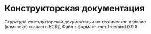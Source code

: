 # Конструкторская документация

Стурктура конструкторской документации на техническое изделие (комплекс) согласно ЕСКД
Файл в формате .mm, freemind 0.9.0
